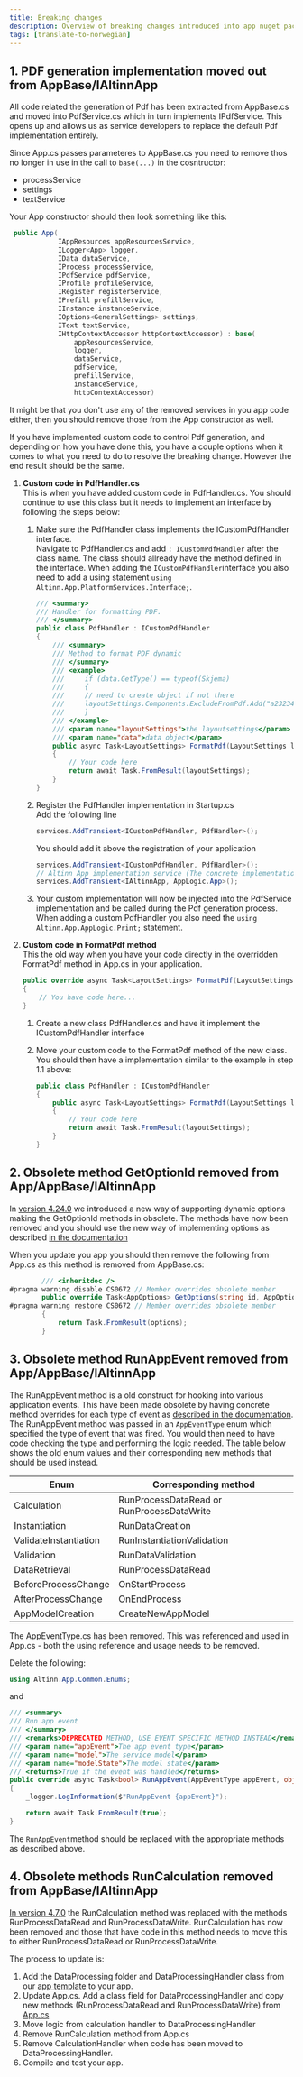 ```yaml
---
title: Breaking changes
description: Overview of breaking changes introduced into app nuget packages in v5.0.0.
tags: [translate-to-norwegian]
---
```


## 1. PDF generation implementation moved out from AppBase/IAltinnApp
All code related the generation of Pdf has been extracted from AppBase.cs and moved into PdfService.cs which in turn implements IPdfService. This opens up and allows us as service developers to replace the default Pdf implementation entirely.

Since App.cs passes parameteres to AppBase.cs you need to remove thos no longer in use in the call to `base(...)` in the cosntructor:
* processService
* settings
* textService
  
Your App constructor should then look something like this:

```csharp
 public App(
            IAppResources appResourcesService,
            ILogger<App> logger,
            IData dataService,
            IProcess processService,
            IPdfService pdfService,
            IProfile profileService,
            IRegister registerService,
            IPrefill prefillService,
            IInstance instanceService,
            IOptions<GeneralSettings> settings,
            IText textService,
            IHttpContextAccessor httpContextAccessor) : base(
                appResourcesService,
                logger,
                dataService,
                pdfService,
                prefillService,
                instanceService,
                httpContextAccessor)
```
It might be that you don't use any of the removed services in you app code either, then you should remove those from the App constructor as well.


If you have implemented custom code to control Pdf generation, and depending on how you have done this, you have a couple options when it comes to what you need to do to resolve the breaking change. However the end result should be the same.

1. **Custom code in PdfHandler.cs**  
   This is when you have added custom code in PdfHandler.cs. You should continue to use this class but it needs to implement an interface by following the steps below:

   1. Make sure the PdfHandler class implements the ICustomPdfHandler interface.  
    Navigate to PdfHandler.cs and add `: ICustomPdfHandler` after the class name. The class should allready have the method defined in the interface.
    When adding the `ICustomPdfHandler`interface you also need to add a using statement `using Altinn.App.PlatformServices.Interface;`.

        ```csharp
        /// <summary>
        /// Handler for formatting PDF.
        /// </summary>
        public class PdfHandler : ICustomPdfHandler
        {
            /// <summary>
            /// Method to format PDF dynamic
            /// </summary>
            /// <example>
            ///     if (data.GetType() == typeof(Skjema)
            ///     {
            ///     // need to create object if not there
            ///     layoutSettings.Components.ExcludeFromPdf.Add("a23234234");
            ///     }
            /// </example>
            /// <param name="layoutSettings">the layoutsettings</param>
            /// <param name="data">data object</param>
            public async Task<LayoutSettings> FormatPdf(LayoutSettings layoutSettings, object data)
            {
                // Your code here
                return await Task.FromResult(layoutSettings);
            }
        }
        ```
    1. Register the PdfHandler implementation in Startup.cs  
        Add the following line
        ```csharp
        services.AddTransient<ICustomPdfHandler, PdfHandler>();
        ```
        You should add it above the registration of your application
        ```csharp
        services.AddTransient<ICustomPdfHandler, PdfHandler>();
        // Altinn App implementation service (The concrete implementation of logic from Application repository)
        services.AddTransient<IAltinnApp, AppLogic.App>();
        ```

    2. Your custom implementation will now be injected into the PdfService implementation and be called during the Pdf generation process.
       When adding a custom PdfHandler you also need the `using Altinn.App.AppLogic.Print;` statement.

2. **Custom code in FormatPdf method**  
  This the old way when you have your code directly in the overridden FormatPdf method in App.cs in your application.

    ```csharp
    public override async Task<LayoutSettings> FormatPdf(LayoutSettings layoutSettings, object data)
    {
        // You have code here...
    }
    ```
    1. Create a new class PdfHandler.cs and have it implement the ICustomPdfHandler interface
    2. Move your custom code to the FormatPdf method of the new class. You should then have a implementation similar to the example in step 1.1 above:

    
        ```csharp
        public class PdfHandler : ICustomPdfHandler
        {
            public async Task<LayoutSettings> FormatPdf(LayoutSettings layoutSettings, object data)
            {
                // Your code here
                return await Task.FromResult(layoutSettings);
            }
        }
        ```

## 2. Obsolete method GetOptionId removed from App/AppBase/IAltinnApp
In [version 4.24.0](../../v4/whats-new/) we introduced a new way of supporting dynamic options making the GetOptionId methods in obsolete. The methods have now been removed and you should use the new way of implementing options as described [in the documentation](../../../../../altinn-studio/reference/data/options/)

When you update you app you should then remove the following from App.cs as this method is removed from AppBase.cs:
```csharp
        /// <inheritdoc />
#pragma warning disable CS0672 // Member overrides obsolete member
        public override Task<AppOptions> GetOptions(string id, AppOptions options)
#pragma warning restore CS0672 // Member overrides obsolete member
        {
            return Task.FromResult(options);
        }
```

## 3. Obsolete method RunAppEvent removed from App/AppBase/IAltinnApp
The RunAppEvent method is a old construct for hooking into various application events. This have been made obsolete by having concrete method overrides for each type of event as [described in the documentation](/app-template/architecture/app-backend/applogic-events/). The RunAppEvent method was passed in an `AppEventType` enum which specified the type of event that was fired. You would then need to have code checking the type and performing the logic needed. The table below shows the old enum values and their corresponding new methods that should be used instead.

| Enum                      |Corresponding method                       |
| ---                       | ---                                       |
| Calculation               | RunProcessDataRead or RunProcessDataWrite |
| Instantiation             | RunDataCreation                           |
| ValidateInstantiation     | RunInstantiationValidation                |
| Validation                | RunDataValidation                         |
| DataRetrieval             | RunProcessDataRead                        |
| BeforeProcessChange       | OnStartProcess                            |
| AfterProcessChange        | OnEndProcess                              |
| AppModelCreation          | CreateNewAppModel                         |

The AppEventType.cs has been removed. This was referenced and used in App.cs - both the using reference and usage needs to be removed.

Delete the following:
```csharp
using Altinn.App.Common.Enums;
```
and  

```csharp
/// <summary>
/// Run app event
/// </summary>
/// <remarks>DEPRECATED METHOD, USE EVENT SPECIFIC METHOD INSTEAD</remarks>
/// <param name="appEvent">The app event type</param>
/// <param name="model">The service model</param>
/// <param name="modelState">The model state</param>
/// <returns>True if the event was handled</returns>
public override async Task<bool> RunAppEvent(AppEventType appEvent, object model, ModelStateDictionary modelState = null)
{
    _logger.LogInformation($"RunAppEvent {appEvent}");

    return await Task.FromResult(true);
}
```
The `RunAppEvent`method should be replaced with the appropriate methods as described above.

## 4. Obsolete methods RunCalculation removed from AppBase/IAltinnApp
[In version 4.7.0](/nb/community/changelog/app-nuget/) the RunCalculation method was replaced with the methods RunProcessDataRead and RunProcessDataWrite. RunCalculation has now been removed and those that have code in this method needs to move this to either RunProcessDataRead or RunProcessDataWrite.

The process to update is:

1. Add the DataProcessing folder and DataProcessingHandler class from our [app template](https://github.com/Altinn/app-template-dotnet/blob/e600e19/src/App/logic/DataProcessing/DataProcessingHandler.cs) to your app.
2. Update App.cs. Add a class field for DataProcessingHandler and copy new methods (RunProcessDataRead and RunProcessDataWrite) from [App.cs](https://github.com/Altinn/app-template-dotnet/blob/e600e19/src/App/logic/App.cs)
3. Move logic from calculation handler to DataProcessingHandler
4. Remove RunCalculation method from App.cs
5. Remove CalculationHandler when code has been moved to DataProcessingHandler.
6. Compile and test your app. 
